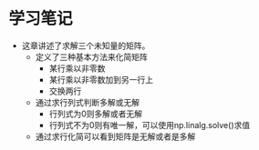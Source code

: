 # 学习笔记
* 这章讲述了求解三个未知量的矩阵。
  * 定义了三种基本方法来化简矩阵
    * 某行乘以非零数
    * 某行乘以非零数加到另一行上
    * 交换两行
  * 通过求行列式判断多解或无解
    * 行列式为0则多解或者无解
    * 行列式不为0则有唯一解，可以使用np.linalg.solve()求值
  * 通过求行化简可以看到矩阵是无解或者是多解